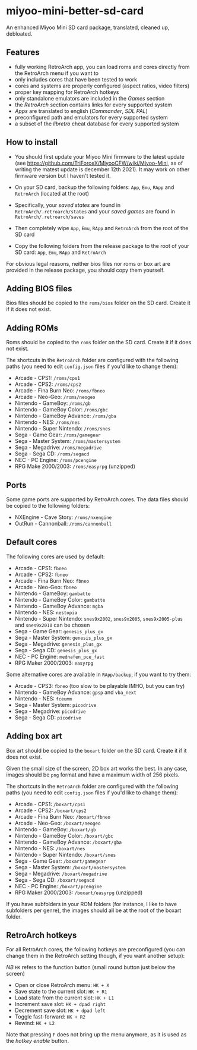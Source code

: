 # miyoo-mini-better-sd-card
An enhanced Miyoo Mini SD card package, translated, cleaned up, debloated.

## Features

- fully working RetroArch app, you can load roms and cores directly from the RetroArch menu if you want to
- only includes cores that have been tested to work
- cores and systems are properly configured (aspect ratios, video filters)
- proper key mapping for RetroArch hotkeys
- only standalone emulators are included in the _Games_ section
- the _RetroArch_ section contains links for every supported system
- _Apps_ are translated to english (_Commander_, _SDL PAL_)
- preconfigured path and emulators for every supported system
- a subset of the _libretro_ cheat database for every supported system

## How to install

- You should first update your Miyoo Mini firmware to the latest update (see https://github.com/TriForceX/MiyooCFW/wiki/Miyoo-Mini, as of writing the matest update is december 12th 2021). It may work on other firmware version but I haven't tested it.

- On your SD card, backup the following folders: `App`, `Emu`,  `RApp` and `RetroArch` (located at the root)

- Specifically, your _saved states_ are found in `RetroArch/.retroarch/states` and your _saved games_ are found in `RetroArch/.retroarch/saves`

- Then completely wipe `App`, `Emu`,  `RApp` and `RetroArch` from the root of the SD card

- Copy the following folders from the release package to the root of your SD card: `App`, `Emu`,  `RApp` and `RetroArch`


For obvious legal reasons, neither bios files nor roms or box art are provided in the release package, you should copy them yourself.


## Adding BIOS files

Bios files should be copied to the `roms/bios` folder on the SD card. Create it if it does not exist.

## Adding ROMs

Roms should be copied to the `roms` folder on the SD card. Create it if it does not exist.

The shortcuts in the `RetroArch` folder are configured with the following paths (you need to edit `config.json` files if you'd like to change them):

- Arcade - CPS1: `/roms/cps1`
- Arcade - CPS2: `/roms/cps2`
- Arcade - Fina Burn Neo: `/roms/fbneo`
- Arcade - Neo-Geo: `/roms/neogeo`
- Nintendo - GameBoy: `/roms/gb`
- Nintendo - GameBoy Color: `/roms/gbc`
- Nintendo - GameBoy Advance: `/roms/gba`
- Nintendo - NES: `/roms/nes`
- Nintendo - Super Nintendo: `/roms/snes`
- Sega - Game Gear: `/roms/gamegear`
- Sega - Master System: `/roms/mastersystem`
- Sega - Megadrive: `/roms/megadrive`
- Sega - Sega CD: `/roms/segacd`
- NEC - PC Engine: `/roms/pcengine`
- RPG Make 2000/2003: `/roms/easyrpg` (unzipped)

## Ports

Some game ports are supported by RetroArch cores. The data files should be copied to the following folders:

- NXEngine - Cave Story: `/roms/nxengine`
- OutRun - Cannonball: `/roms/cannonball`

## Default cores

The following cores are used by default:

- Arcade - CPS1: `fbneo`
- Arcade - CPS2: `fbneo`
- Arcade - Fina Burn Neo: `fbneo`
- Arcade - Neo-Geo: `fbneo`
- Nintendo - GameBoy: `gambatte`
- Nintendo - GameBoy Color: `gambatte`
- Nintendo - GameBoy Advance: `mgba`
- Nintendo - NES: `nestopia`
- Nintendo - Super Nintendo: `snes9x2002`, `snes9x2005`, `snes9x2005-plus` and `snes9x2010` can be chosen 
- Sega - Game Gear: `genesis_plus_gx`
- Sega - Master System: `genesis_plus_gx`
- Sega - Megadrive: `genesis_plus_gx`
- Sega - Sega CD: `genesis_plus_gx`
- NEC - PC Engine: `mednafen_pce_fast`
- RPG Maker 2000/2003: `easyrpg`

Some alternative cores are available in `RApp/backup`, if you want to try them: 

- Arcade - CPS3: `fbneo` (too slow to be playable IMHO, but you can try)
- Nintendo - GameBoy Advance: `gpsp` and `vba_next`
- Nintendo - NES: `fceumm`
- Sega - Master System: `picodrive`
- Sega - Megadrive: `picodrive`
- Sega - Sega CD: `picodrive`

## Adding box art

Box art should be copied to the `boxart` folder on the SD card. Create it if it does not exist.

Given the small size of the screen, 2D box art works the best. In any case, images should be `png` format and have a maximum width of 256 pixels.

The shortcuts in the `RetroArch` folder are configured with the following paths (you need to edit `config.json` files if you'd like to change them):

- Arcade - CPS1: `/boxart/cps1`
- Arcade - CPS2: `/boxart/cps2`
- Arcade - Fina Burn Neo: `/boxart/fbneo`
- Arcade - Neo-Geo: `/boxart/neogeo`
- Nintendo - GameBoy: `/boxart/gb`
- Nintendo - GameBoy Color: `/boxart/gbc`
- Nintendo - GameBoy Advance: `/boxart/gba`
- Nintendo - NES: `/boxart/nes`
- Nintendo - Super Nintendo: `/boxart/snes`
- Sega - Game Gear: `/boxart/gamegear`
- Sega - Master System: `/boxart/mastersystem`
- Sega - Megadrive: `/boxart/megadrive`
- Sega - Sega CD: `/boxart/segacd`
- NEC - PC Engine: `/boxart/pcengine`
- RPG Maker 2000/2003: `/boxart/easyrpg` (unzipped)

If you have subfolders in your ROM folders (for instance, I like to have subfolders per genre), the images should all be at the root of the boxart folder.

## RetroArch hotkeys

For all RetroArch cores, the following hotkeys are preconfigured (you can change them in the RetroArch setting though, if you want another setup):

_NB_ `HK` refers to the function button (small round button just below the screen)

- Open or close RetroArch menu: `HK + X`
- Save state to the current slot: `HK + R1`
- Load state from the current slot: `HK + L1`
- Increment save slot: `HK + dpad right`
- Decrement save slot: `HK + dpad left`
- Toggle fast-forward: `HK + R2`
- Rewind: `HK + L2`

Note that pressing `F` does not bring up the menu anymore, as it is used as the _hotkey enable_ button.
